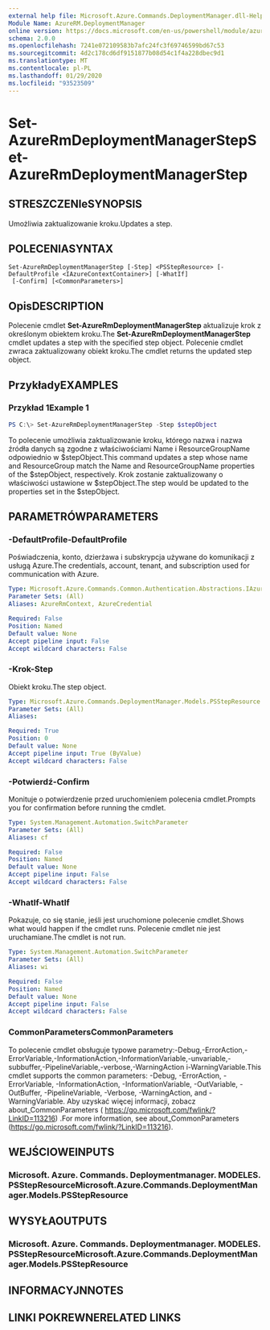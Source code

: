 ```yaml
---
external help file: Microsoft.Azure.Commands.DeploymentManager.dll-Help.xml
Module Name: AzureRM.DeploymentManager
online version: https://docs.microsoft.com/en-us/powershell/module/azurerm.deploymentmanager/set-azurermdeploymentmanagerstep
schema: 2.0.0
ms.openlocfilehash: 7241e072109583b7afc24fc3f69746599bd67c53
ms.sourcegitcommit: 4d2c178cd6df9151877b08d54c1f4a228dbec9d1
ms.translationtype: MT
ms.contentlocale: pl-PL
ms.lasthandoff: 01/29/2020
ms.locfileid: "93523509"
---
```

# <span data-ttu-id="56985-101">Set-AzureRmDeploymentManagerStep</span><span class="sxs-lookup"><span data-stu-id="56985-101">Set-AzureRmDeploymentManagerStep</span></span>

## <span data-ttu-id="56985-102">STRESZCZENIe</span><span class="sxs-lookup"><span data-stu-id="56985-102">SYNOPSIS</span></span>
<span data-ttu-id="56985-103">Umożliwia zaktualizowanie kroku.</span><span class="sxs-lookup"><span data-stu-id="56985-103">Updates a step.</span></span>

## <span data-ttu-id="56985-104">POLECENIA</span><span class="sxs-lookup"><span data-stu-id="56985-104">SYNTAX</span></span>

```
Set-AzureRmDeploymentManagerStep [-Step] <PSStepResource> [-DefaultProfile <IAzureContextContainer>] [-WhatIf]
 [-Confirm] [<CommonParameters>]
```

## <span data-ttu-id="56985-105">Opis</span><span class="sxs-lookup"><span data-stu-id="56985-105">DESCRIPTION</span></span>
<span data-ttu-id="56985-106">Polecenie cmdlet **Set-AzureRmDeploymentManagerStep** aktualizuje krok z określonym obiektem kroku.</span><span class="sxs-lookup"><span data-stu-id="56985-106">The **Set-AzureRmDeploymentManagerStep** cmdlet updates a step with the specified step object.</span></span>
<span data-ttu-id="56985-107">Polecenie cmdlet zwraca zaktualizowany obiekt kroku.</span><span class="sxs-lookup"><span data-stu-id="56985-107">The cmdlet returns the updated step object.</span></span>

## <span data-ttu-id="56985-108">Przykłady</span><span class="sxs-lookup"><span data-stu-id="56985-108">EXAMPLES</span></span>

### <span data-ttu-id="56985-109">Przykład 1</span><span class="sxs-lookup"><span data-stu-id="56985-109">Example 1</span></span>
```powershell
PS C:\> Set-AzureRmDeploymentManagerStep -Step $stepObject
```

<span data-ttu-id="56985-110">To polecenie umożliwia zaktualizowanie kroku, którego nazwa i nazwa źródła danych są zgodne z właściwościami Name i ResourceGroupName odpowiednio w $stepObject.</span><span class="sxs-lookup"><span data-stu-id="56985-110">This command updates a step whose name and ResourceGroup match the Name and ResourceGroupName properties of the $stepObject, respectively.</span></span>
<span data-ttu-id="56985-111">Krok zostanie zaktualizowany o właściwości ustawione w $stepObject.</span><span class="sxs-lookup"><span data-stu-id="56985-111">The step would be updated to the properties set in the $stepObject.</span></span>

## <span data-ttu-id="56985-112">PARAMETRÓW</span><span class="sxs-lookup"><span data-stu-id="56985-112">PARAMETERS</span></span>

### <span data-ttu-id="56985-113">-DefaultProfile</span><span class="sxs-lookup"><span data-stu-id="56985-113">-DefaultProfile</span></span>
<span data-ttu-id="56985-114">Poświadczenia, konto, dzierżawa i subskrypcja używane do komunikacji z usługą Azure.</span><span class="sxs-lookup"><span data-stu-id="56985-114">The credentials, account, tenant, and subscription used for communication with Azure.</span></span>

```yaml
Type: Microsoft.Azure.Commands.Common.Authentication.Abstractions.IAzureContextContainer
Parameter Sets: (All)
Aliases: AzureRmContext, AzureCredential

Required: False
Position: Named
Default value: None
Accept pipeline input: False
Accept wildcard characters: False
```

### <span data-ttu-id="56985-115">-Krok</span><span class="sxs-lookup"><span data-stu-id="56985-115">-Step</span></span>
<span data-ttu-id="56985-116">Obiekt kroku.</span><span class="sxs-lookup"><span data-stu-id="56985-116">The step object.</span></span>

```yaml
Type: Microsoft.Azure.Commands.DeploymentManager.Models.PSStepResource
Parameter Sets: (All)
Aliases:

Required: True
Position: 0
Default value: None
Accept pipeline input: True (ByValue)
Accept wildcard characters: False
```

### <span data-ttu-id="56985-117">-Potwierdź</span><span class="sxs-lookup"><span data-stu-id="56985-117">-Confirm</span></span>
<span data-ttu-id="56985-118">Monituje o potwierdzenie przed uruchomieniem polecenia cmdlet.</span><span class="sxs-lookup"><span data-stu-id="56985-118">Prompts you for confirmation before running the cmdlet.</span></span>

```yaml
Type: System.Management.Automation.SwitchParameter
Parameter Sets: (All)
Aliases: cf

Required: False
Position: Named
Default value: None
Accept pipeline input: False
Accept wildcard characters: False
```

### <span data-ttu-id="56985-119">-WhatIf</span><span class="sxs-lookup"><span data-stu-id="56985-119">-WhatIf</span></span>
<span data-ttu-id="56985-120">Pokazuje, co się stanie, jeśli jest uruchomione polecenie cmdlet.</span><span class="sxs-lookup"><span data-stu-id="56985-120">Shows what would happen if the cmdlet runs.</span></span>
<span data-ttu-id="56985-121">Polecenie cmdlet nie jest uruchamiane.</span><span class="sxs-lookup"><span data-stu-id="56985-121">The cmdlet is not run.</span></span>

```yaml
Type: System.Management.Automation.SwitchParameter
Parameter Sets: (All)
Aliases: wi

Required: False
Position: Named
Default value: None
Accept pipeline input: False
Accept wildcard characters: False
```

### <span data-ttu-id="56985-122">CommonParameters</span><span class="sxs-lookup"><span data-stu-id="56985-122">CommonParameters</span></span>
<span data-ttu-id="56985-123">To polecenie cmdlet obsługuje typowe parametry:-Debug,-ErrorAction,-ErrorVariable,-InformationAction,-InformationVariable,-unvariable,-subbuffer,-PipelineVariable,-verbose,-WarningAction i-WarningVariable.</span><span class="sxs-lookup"><span data-stu-id="56985-123">This cmdlet supports the common parameters: -Debug, -ErrorAction, -ErrorVariable, -InformationAction, -InformationVariable, -OutVariable, -OutBuffer, -PipelineVariable, -Verbose, -WarningAction, and -WarningVariable.</span></span>
<span data-ttu-id="56985-124">Aby uzyskać więcej informacji, zobacz about_CommonParameters ( https://go.microsoft.com/fwlink/?LinkID=113216) .</span><span class="sxs-lookup"><span data-stu-id="56985-124">For more information, see about_CommonParameters (https://go.microsoft.com/fwlink/?LinkID=113216).</span></span>

## <span data-ttu-id="56985-125">WEJŚCIOWE</span><span class="sxs-lookup"><span data-stu-id="56985-125">INPUTS</span></span>

### <span data-ttu-id="56985-126">Microsoft. Azure. Commands. Deploymentmanager. MODELES. PSStepResource</span><span class="sxs-lookup"><span data-stu-id="56985-126">Microsoft.Azure.Commands.DeploymentManager.Models.PSStepResource</span></span>

## <span data-ttu-id="56985-127">WYSYŁA</span><span class="sxs-lookup"><span data-stu-id="56985-127">OUTPUTS</span></span>

### <span data-ttu-id="56985-128">Microsoft. Azure. Commands. Deploymentmanager. MODELES. PSStepResource</span><span class="sxs-lookup"><span data-stu-id="56985-128">Microsoft.Azure.Commands.DeploymentManager.Models.PSStepResource</span></span>

## <span data-ttu-id="56985-129">INFORMACYJN</span><span class="sxs-lookup"><span data-stu-id="56985-129">NOTES</span></span>

## <span data-ttu-id="56985-130">LINKI POKREWNE</span><span class="sxs-lookup"><span data-stu-id="56985-130">RELATED LINKS</span></span>
